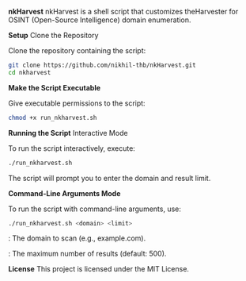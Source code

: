 **nkHarvest**
nkHarvest is a shell script that customizes theHarvester for OSINT (Open-Source Intelligence) domain enumeration.

**Setup**
Clone the Repository

Clone the repository containing the script:

```bash
git clone https://github.com/nikhil-thb/nkHarvest.git
cd nkharvest
```
**Make the Script Executable**

Give executable permissions to the script:

```bash
chmod +x run_nkharvest.sh
```
**Running the Script**
Interactive Mode

To run the script interactively, execute:

```bash
./run_nkharvest.sh
```

The script will prompt you to enter the domain and result limit.

**Command-Line Arguments Mode**

To run the script with command-line arguments, use:

```bash
./run_nkharvest.sh <domain> <limit>
```

<domain>: The domain to scan (e.g., example.com).

<limit>: The maximum number of results (default: 500).

**License**
This project is licensed under the MIT License.

